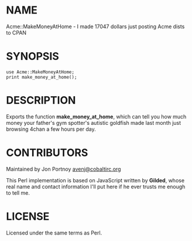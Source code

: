 # NAME

Acme::MakeMoneyAtHome - I made 17047 dollars just posting Acme dists to CPAN

# SYNOPSIS

    use Acme::MakeMoneyAtHome;
    print make_money_at_home();

# DESCRIPTION

Exports the function __make\_money\_at\_home__, which can tell you how
much money your father's gym spotter's autistic goldfish made last month just
browsing 4chan a few hours per day.

# CONTRIBUTORS

Maintained by Jon Portnoy <avenj@cobaltirc.org>

This Perl implementation is based on JavaScript written by __Gilded__, whose
real name and contact information I'll put here if he ever trusts me enough to
tell me.

# LICENSE

Licensed under the same terms as Perl.
